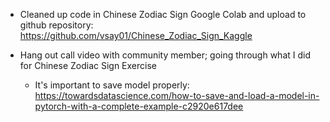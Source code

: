 - Cleaned up code in Chinese Zodiac Sign Google Colab and upload to github repository: https://github.com/vsay01/Chinese_Zodiac_Sign_Kaggle

- Hang out call video with community member; going through what I did for Chinese Zodiac Sign Exercise  
  - It's important to save model properly: https://towardsdatascience.com/how-to-save-and-load-a-model-in-pytorch-with-a-complete-example-c2920e617dee
